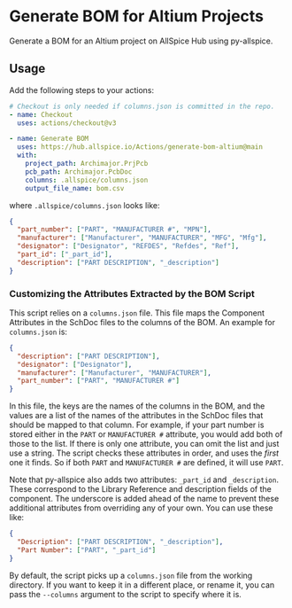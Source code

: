 # Generate BOM for Altium Projects

Generate a BOM for an Altium project on AllSpice Hub using py-allspice.

## Usage

Add the following steps to your actions:

```yaml
# Checkout is only needed if columns.json is committed in the repo.
- name: Checkout
  uses: actions/checkout@v3

- name: Generate BOM
  uses: https://hub.allspice.io/Actions/generate-bom-altium@main
  with:
    project_path: Archimajor.PrjPcb
    pcb_path: Archimajor.PcbDoc
    columns: .allspice/columns.json
    output_file_name: bom.csv
```

where `.allspice/columns.json` looks like:

```json
{
  "part_number": ["PART", "MANUFACTURER #", "MPN"],
  "manufacturer": ["Manufacturer", "MANUFACTURER", "MFG", "Mfg"],
  "designator": ["Designator", "REFDES", "Refdes", "Ref"],
  "part_id": ["_part_id"],
  "description": ["PART DESCRIPTION", "_description"]
}
```

### Customizing the Attributes Extracted by the BOM Script

This script relies on a `columns.json` file. This file maps the Component
Attributes in the SchDoc files to the columns of the BOM. An example for
`columns.json` is:

```json
{
  "description": ["PART DESCRIPTION"],
  "designator": ["Designator"],
  "manufacturer": ["Manufacturer", "MANUFACTURER"],
  "part_number": ["PART", "MANUFACTURER #"]
}
```

In this file, the keys are the names of the columns in the BOM, and the values
are a list of the names of the attributes in the SchDoc files that should be
mapped to that column. For example, if your part number is stored either in the
`PART` or `MANUFACTURER #` attribute, you would add both of those to the list.
If there is only one attribute, you can omit the list and just use a string. The
script checks these attributes in order, and uses the _first_ one it finds. So
if both `PART` and `MANUFACTURER #` are defined, it will use `PART`.

Note that py-allspice also adds two attributes: `_part_id` and `_description`.
These correspond to the Library Reference and description fields of the
component. The underscore is added ahead of the name to prevent these additional
attributes from overriding any of your own. You can use these like:

```json
{
  "Description": ["PART DESCRIPTION", "_description"],
  "Part Number": ["PART", "_part_id"]
}
```

By default, the script picks up a `columns.json` file from the working
directory. If you want to keep it in a different place, or rename it, you can
pass the `--columns` argument to the script to specify where it is.
